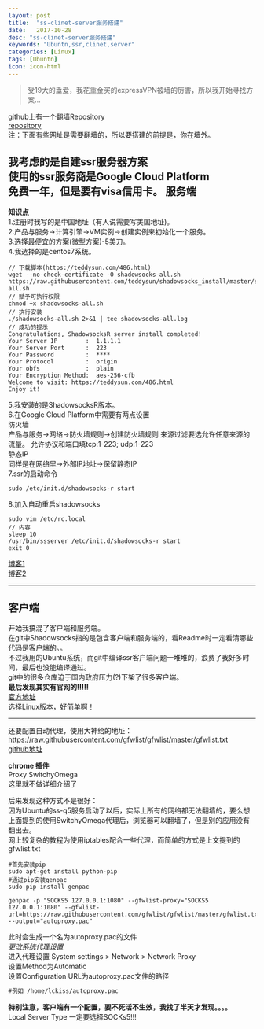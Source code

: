 ```yaml
---
layout: post
title:  "ss-clinet-server服务搭建"
date:   2017-10-28
desc: "ss-clinet-server服务搭建"
keywords: "Ubuntn,ssr,clinet,server"
categories: [Linux]
tags: [Ubuntn]
icon: icon-html
---
```




>受19大的垂爱，我花重金买的expressVPN被墙的厉害，所以我开始寻找方案...  

github上有一个翻墙Repository  
[repository](https://github.com/Alvin9999/new-pac)  
注：下面有些网址是需要翻墙的，所以要搭建的前提是，你在墙外。  

__我考虑的是自建ssr服务器方案__  
使用的ssr服务商是Google Cloud Platform  
免费一年，但是要有visa信用卡。 
服务端  
-- 
__知识点__  
1.注册时我写的是中国地址（有人说需要写美国地址)。  
2.产品与服务->计算引擎->VM实例->创建实例来初始化一个服务。  
3.选择最便宜的方案(微型方案)-5美刀。  
4.我选择的是centos7系统。  
```shell
// 下载脚本(https://teddysun.com/486.html)
wget --no-check-certificate -O shadowsocks-all.sh https://raw.githubusercontent.com/teddysun/shadowsocks_install/master/shadowsocks-all.sh
// 赋予可执行权限
chmod +x shadowsocks-all.sh  
// 执行安装
./shadowsocks-all.sh 2>&1 | tee shadowsocks-all.log
// 成功的提示
Congratulations, ShadowsocksR server install completed!
Your Server IP        :  1.1.1.1 
Your Server Port      :  223 
Your Password         :  **** 
Your Protocol         :  origin 
Your obfs             :  plain 
Your Encryption Method:  aes-256-cfb 
Welcome to visit: https://teddysun.com/486.html
Enjoy it!
```
5.我安装的是ShadowsocksR版本。  
6.在Google Cloud Platform中需要有两点设置  
防火墙  
产品与服务->网络->防火墙规则->创建防火墙规则
来源过滤要选允许任意来源的流量。
允许协议和端口填tcp:1-223; udp:1-223  
静态IP  
同样是在网络里->外部IP地址->保留静态IP  
7.ssr的启动命令
```shell
sudo /etc/init.d/shadowsocks-r start
```
8.加入自动重启shadowsocks  
```shell
sudo vim /etc/rc.local
// 内容
sleep 10
/usr/bin/ssserver /etc/init.d/shadowsocks-r start
exit 0
```

[博客1](https://www.mianao.info/2017/03/16/google-cloud-platform-%E5%85%8D%E8%B4%B9%E6%90%ADshadowsocks%E4%B8%80%E5%B9%B4/)  
[博客2](http://godjose.com/2017/06/14/new-article/)  

-----------------------
客户端  
--
开始我搞混了客户端和服务端。  
在git中Shadowsocks指的是包含客户端和服务端的，看Readme时一定看清哪些代码是客户端的。。  
不过我用的Ubuntu系统，而git中编译ssr客户端问题一堆堆的，浪费了我好多时间，最后也没能编译通过。  
git中的很多仓库迫于国内政府压力(?)下架了很多客户端。  
__最后发现其实有官网的!!!!!__  
[官方地址](https://shadowsocks.org/en/download/clients.html)  
选择Linux版本，好简单啊！  

-------
还要配置自动代理，使用大神给的地址：  
https://raw.githubusercontent.com/gfwlist/gfwlist/master/gfwlist.txt  
[github地址](https://github.com/gfwlist/gfwlist)  

__chrome 插件__  
Proxy SwitchyOmega  
这里就不做详细介绍了  

后来发现这种方式不是很好：  
因为Ubuntu的ss-q5服务启动了以后，实际上所有的网络都无法翻墙的，要么想上面提到的使用SwitchyOmega代理后，浏览器可以翻墙了，但是别的应用没有翻出去。  
网上较复杂的教程为使用iptables配合一些代理，而简单的方式是上文提到的gfwlist.txt  
```shell
#首先安装pip
sudo apt-get install python-pip
#通过pip安装genpac
sudo pip install genpac
```
```shell
genpac -p "SOCKS5 127.0.0.1:1080" --gfwlist-proxy="SOCKS5 127.0.0.1:1080" --gfwlist-url=https://raw.githubusercontent.com/gfwlist/gfwlist/master/gfwlist.txt --output="autoproxy.pac"
```  
此时会生成一个名为autoproxy.pac的文件  
_更改系统代理设置_  
进入代理设置 System settings > Network > Network Proxy  
设置Method为Automatic  
设置Configuration URL为autoproxy.pac文件的路径  
```html
#例如 /home/lckiss/autoproxy.pac
```
__特别注意，客户端有一个配置，要不死活不生效，我找了半天才发现。。。。__  
Local Server Type  一定要选择SOCKs5!!!  
  